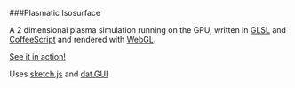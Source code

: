 ###Plasmatic Isosurface

A 2 dimensional plasma simulation running on the GPU, written in [GLSL](http://en.wikipedia.org/wiki/GLSL) and [CoffeeScript](http://coffeescript.org/) and rendered with [WebGL](http://caniuse.com/webgl).

[See it in action!](http://soulwire.github.com/Plasmatic-Isosurface/)

Uses [sketch.js](https://github.com/soulwire/sketch.js) and [dat.GUI](http://code.google.com/p/dat-gui/)